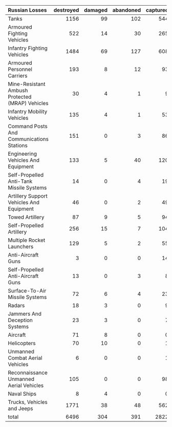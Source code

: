 | Russian Losses                                   |   destroyed |   damaged |   abandoned |   captured |   total |
|:-------------------------------------------------|------------:|----------:|------------:|-----------:|--------:|
| Tanks                                            |        1156 |        99 |         102 |        544 |    1901 |
| Armoured Fighting Vehicles                       |         522 |        14 |          30 |        265 |     831 |
| Infantry Fighting Vehicles                       |        1484 |        69 |         127 |        608 |    2288 |
| Armoured Personnel Carriers                      |         193 |         8 |          12 |         93 |     306 |
| Mine-Resistant Ambush Protected  (MRAP) Vehicles |          30 |         4 |           1 |          9 |      44 |
| Infantry Mobility Vehicles                       |         135 |         4 |           1 |         53 |     193 |
| Command Posts And Communications Stations        |         151 |         0 |           3 |         86 |     240 |
| Engineering Vehicles And Equipment               |         133 |         5 |          40 |        120 |     298 |
| Self-Propelled Anti-Tank Missile Systems         |          14 |         0 |           4 |         19 |      37 |
| Artillery Support Vehicles And Equipment         |          46 |         0 |           2 |         49 |      97 |
| Towed Artillery                                  |          87 |         9 |           5 |         94 |     195 |
| Self-Propelled Artillery                         |         256 |        15 |           7 |        104 |     382 |
| Multiple Rocket Launchers                        |         129 |         5 |           2 |         55 |     191 |
| Anti-Aircraft Guns                               |           3 |         0 |           0 |         14 |      17 |
| Self-Propelled Anti-Aircraft Guns                |          13 |         0 |           3 |          8 |      24 |
| Surface-To-Air Missile Systems                   |          72 |         6 |           4 |         23 |     105 |
| Radars                                           |          18 |         3 |           0 |          9 |      30 |
| Jammers And Deception Systems                    |          23 |         3 |           0 |          7 |      33 |
| Aircraft                                         |          71 |         8 |           0 |          0 |      79 |
| Helicopters                                      |          70 |        10 |           0 |          1 |      81 |
| Unmanned Combat Aerial Vehicles                  |           6 |         0 |           0 |          1 |       7 |
| Reconnaissance Unmanned Aerial Vehicles          |         105 |         0 |           0 |         98 |     203 |
| Naval Ships                                      |           8 |         4 |           0 |          0 |      12 |
| Trucks, Vehicles and Jeeps                       |        1771 |        38 |          48 |        562 |    2419 |
| total                                            |        6496 |       304 |         391 |       2822 |   10013 |